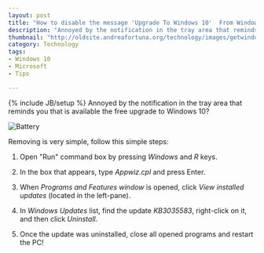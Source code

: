 ```yaml
---
layout: post
title: "How to disable the message 'Upgrade To Windows 10'  From Windows 7 and Windows 8"
description: "Annoyed by the notification in the tray area that reminds you that is available the free upgrade to Windows 10?"
thumbnail: "http://oldsite.andreafortuna.org/technology/images/getwindows10.png"
category: Technology
tags: 
- Windows 10
- Microsoft
- Tips

---
```

{% include JB/setup %}
Annoyed by the notification in the tray area that reminds you that is available the free upgrade to Windows 10?

![Battery](http://oldsite.andreafortuna.org/technology/images/getwindows10.png)
<!-- more -->

Removing is very simple, follow this simple steps:

1. Open "Run" command box by pressing *Windows* and *R* keys.

2. In the box that appears, type *Appwiz.cpl* and press Enter.

3. When *Programs and Features window* is opened, click *View installed updates* (located in the left-pane).

4. In *Windows Updates* list, find the update *KB3035583*, right-click on it, and then click *Uninstall*.

5. Once the update was uninstalled, close all opened programs and restart the PC!